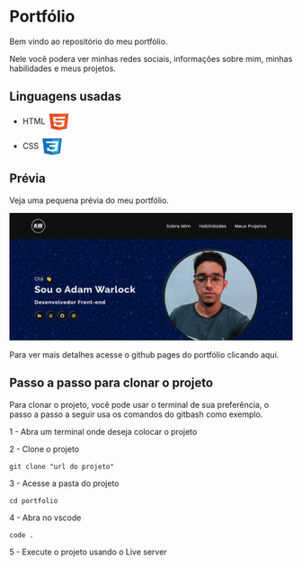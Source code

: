 # Portfólio

Bem vindo ao repositório do meu portfólio.

Nele você podera ver minhas redes sociais, informações sobre mim, minhas habilidades e meus projetos.

## Linguagens usadas

- HTML <img align="center" alt="HTML" height="30" width="40" src="https://raw.githubusercontent.com/devicons/devicon/master/icons/html5/html5-original.svg">

- CSS <img align="center" alt="CSS" height="30" width="40" src="https://raw.githubusercontent.com/devicons/devicon/master/icons/css3/css3-original.svg">

## Prévia

Veja uma pequena prévia do meu portfólio.

<img src="src/imagens/previa.png">

Para ver mais detalhes acesse o github pages do portfólio <a src="https://xadamwarlockx.github.io/meu-portfolio/">clicando aqui</a>.

## Passo a passo para clonar o projeto

Para clonar o projeto, você pode usar o terminal de sua preferência, o passo a passo a seguir usa os comandos do gitbash como exemplo.

1 - Abra um terminal onde deseja colocar o projeto

2 - Clone o projeto
```
git clone "url do projeto"
```
3 - Acesse a pasta do projeto
```
cd portfolio
```
4 - Abra no vscode
```
code .
```
5 - Execute o projeto usando o Live server
